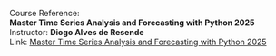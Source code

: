 Course Reference:  
**Master Time Series Analysis and Forecasting with Python 2025**  
Instructor: **Diogo Alves de Resende**  
Link: [Master Time Series Analysis and Forecasting with Python 2025](https://www.udemy.com/course/forecasting-python/?couponCode=2021PM25)

